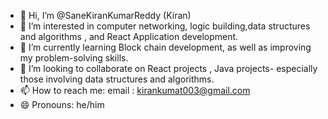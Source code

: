 - 👋 Hi, I’m @SaneKiranKumarReddy (Kiran)
- 👀 I’m interested in computer networking, logic building,data structures and algorithms ,  and React Application development.
- 🌱 I’m currently learning Block chain development, as well as improving my problem-solving skills.
- 💞️ I’m looking to collaborate on React projects , Java projects- especially those involving data structures and algorithms.
- 📫 How to reach me: email : kirankumat003@gmail.com
- 😄 Pronouns: he/him

<!---
SaneKiranKumarReddy/SaneKiranKumarReddy is a ✨ special ✨ repository because its `README.md` (this file) appears on your GitHub profile.
You can click the Preview link to take a look at your changes.
--->
